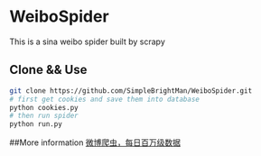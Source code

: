 # WeiboSpider
This is a sina weibo spider built by scrapy

## Clone && Use
```bash
git clone https://github.com/SimpleBrightMan/WeiboSpider.git
# first get cookies and save them into database
python cookies.py
# then run spider
python run.py
```

##More information
[微博爬虫，每日百万级数据](http://blog.nghuyong.top/2017/10/29/spider/%E5%BE%AE%E5%8D%9A%E7%88%AC%E8%99%AB/)